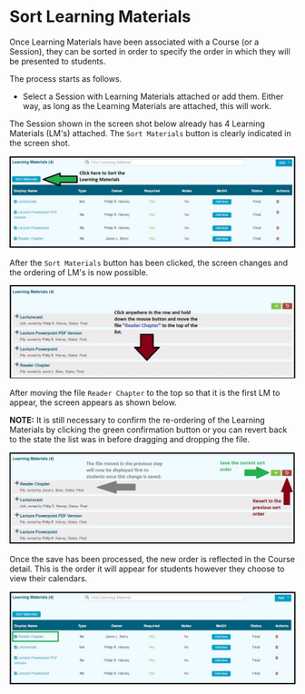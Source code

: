 # Sort Learning Materials

Once Learning Materials have been associated with a Course (or a Session), they can be sorted in order to specify the order in which they will be presented to students.

The process starts as follows.

* Select a Session with Learning Materials attached or add them.  Either way, as long as the Learning Materials are attached, this will work.

The Session shown in the screen shot below already has 4 Learning Materials (LM's) attached. The `Sort Materials` button is clearly indicated in the screen shot.

![](../../images/course_learning_materials/lm_session_sort_1.jpg)

After the `Sort Materials` button has been clicked, the screen changes and the ordering of LM's is now possible.

![Update the sort order](../../images/course_learning_materials/lm_session_sort_2.jpg)

After moving the file `Reader Chapter` to the top so that it is the first LM to appear, the screen appears as shown below.

**NOTE:** It is still necessary to confirm the re-ordering of the Learning Materials by clicking the green confirmation button or you can revert back to the state the list was in before dragging and dropping the file.

![Confirm the change](../../images/course_learning_materials/lm_session_sort_3.jpg)

Once the save has been processed, the new order is reflected in the Course detail. This is the order it will appear for students however they choose to view their calendars.

![New sort order](../../images/course_learning_materials/lm_session_sort_4.jpg)
